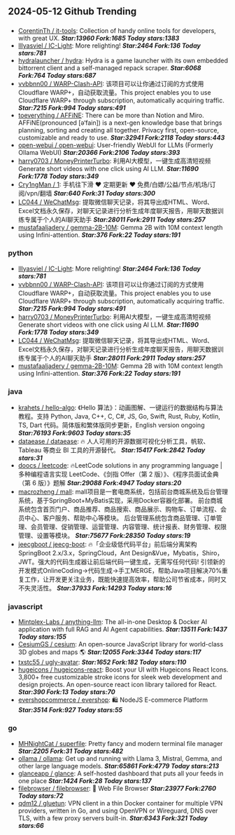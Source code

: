 ## 2024-05-12 Github Trending

### 
* [CorentinTh / it-tools](https://github.com/CorentinTh/it-tools): Collection of handy online tools for developers, with great UX. ***Star:13960 Fork:1685 Today stars:1383***
* [lllyasviel / IC-Light](https://github.com/lllyasviel/IC-Light): More relighting! ***Star:2464 Fork:136 Today stars:781***
* [hydralauncher / hydra](https://github.com/hydralauncher/hydra): Hydra is a game launcher with its own embedded bittorrent client and a self-managed repack scraper. ***Star:6068 Fork:764 Today stars:687***
* [vvbbnn00 / WARP-Clash-API](https://github.com/vvbbnn00/WARP-Clash-API): 该项目可以让你通过订阅的方式使用Cloudflare WARP+，自动获取流量。This project enables you to use Cloudflare WARP+ through subscription, automatically acquiring traffic. ***Star:7215 Fork:994 Today stars:491***
* [toeverything / AFFiNE](https://github.com/toeverything/AFFiNE): There can be more than Notion and Miro. AFFiNE(pronounced [ə‘fain]) is a next-gen knowledge base that brings planning, sorting and creating all together. Privacy first, open-source, customizable and ready to use. ***Star:32941 Fork:2118 Today stars:443***
* [open-webui / open-webui](https://github.com/open-webui/open-webui): User-friendly WebUI for LLMs (Formerly Ollama WebUI) ***Star:20366 Fork:2106 Today stars:393***
* [harry0703 / MoneyPrinterTurbo](https://github.com/harry0703/MoneyPrinterTurbo): 利用AI大模型，一键生成高清短视频 Generate short videos with one click using AI LLM. ***Star:11690 Fork:1778 Today stars:349***
* [Cry1ngMan / 1](https://github.com/Cry1ngMan/1): 手机往下滑 ❤️ 定期更新 ❤️ 免费/白嫖/公益/节点/机场/订阅/vpn/翻墙 ***Star:640 Fork:31 Today stars:300***
* [LC044 / WeChatMsg](https://github.com/LC044/WeChatMsg): 提取微信聊天记录，将其导出成HTML、Word、Excel文档永久保存，对聊天记录进行分析生成年度聊天报告，用聊天数据训练专属于个人的AI聊天助手 ***Star:28011 Fork:2911 Today stars:257***
* [mustafaaljadery / gemma-2B-10M](https://github.com/mustafaaljadery/gemma-2B-10M): Gemma 2B with 10M context length using Infini-attention. ***Star:376 Fork:22 Today stars:191***

### python
* [lllyasviel / IC-Light](https://github.com/lllyasviel/IC-Light): More relighting! ***Star:2464 Fork:136 Today stars:781***
* [vvbbnn00 / WARP-Clash-API](https://github.com/vvbbnn00/WARP-Clash-API): 该项目可以让你通过订阅的方式使用Cloudflare WARP+，自动获取流量。This project enables you to use Cloudflare WARP+ through subscription, automatically acquiring traffic. ***Star:7215 Fork:994 Today stars:491***
* [harry0703 / MoneyPrinterTurbo](https://github.com/harry0703/MoneyPrinterTurbo): 利用AI大模型，一键生成高清短视频 Generate short videos with one click using AI LLM. ***Star:11690 Fork:1778 Today stars:349***
* [LC044 / WeChatMsg](https://github.com/LC044/WeChatMsg): 提取微信聊天记录，将其导出成HTML、Word、Excel文档永久保存，对聊天记录进行分析生成年度聊天报告，用聊天数据训练专属于个人的AI聊天助手 ***Star:28011 Fork:2911 Today stars:257***
* [mustafaaljadery / gemma-2B-10M](https://github.com/mustafaaljadery/gemma-2B-10M): Gemma 2B with 10M context length using Infini-attention. ***Star:376 Fork:22 Today stars:191***

### java
* [krahets / hello-algo](https://github.com/krahets/hello-algo): 《Hello 算法》：动画图解、一键运行的数据结构与算法教程。支持 Python, Java, C++, C, C#, JS, Go, Swift, Rust, Ruby, Kotlin, TS, Dart 代码。简体版和繁体版同步更新，English version ongoing ***Star:76193 Fork:9603 Today stars:35***
* [dataease / dataease](https://github.com/dataease/dataease): 🔥 人人可用的开源数据可视化分析工具，帆软、Tableau 等商业 BI 工具的开源替代。 ***Star:15417 Fork:2842 Today stars:31***
* [doocs / leetcode](https://github.com/doocs/leetcode): 🔥LeetCode solutions in any programming language | 多种编程语言实现 LeetCode、《剑指 Offer（第 2 版）》、《程序员面试金典（第 6 版）》题解 ***Star:29088 Fork:4947 Today stars:20***
* [macrozheng / mall](https://github.com/macrozheng/mall): mall项目是一套电商系统，包括前台商城系统及后台管理系统，基于SpringBoot+MyBatis实现，采用Docker容器化部署。 前台商城系统包含首页门户、商品推荐、商品搜索、商品展示、购物车、订单流程、会员中心、客户服务、帮助中心等模块。 后台管理系统包含商品管理、订单管理、会员管理、促销管理、运营管理、内容管理、统计报表、财务管理、权限管理、设置等模块。 ***Star:75677 Fork:28350 Today stars:19***
* [jeecgboot / jeecg-boot](https://github.com/jeecgboot/jeecg-boot): 🔥「企业级低代码平台」前后端分离架构SpringBoot 2.x/3.x，SpringCloud，Ant Design&Vue，Mybatis，Shiro，JWT。强大的代码生成器让前后端代码一键生成，无需写任何代码! 引领新的开发模式OnlineCoding->代码生成->手工MERGE，帮助Java项目解决70%重复工作，让开发更关注业务，既能快速提高效率，帮助公司节省成本，同时又不失灵活性。 ***Star:37933 Fork:14293 Today stars:16***

### javascript
* [Mintplex-Labs / anything-llm](https://github.com/Mintplex-Labs/anything-llm): The all-in-one Desktop & Docker AI application with full RAG and AI Agent capabilities. ***Star:13511 Fork:1437 Today stars:155***
* [CesiumGS / cesium](https://github.com/CesiumGS/cesium): An open-source JavaScript library for world-class 3D globes and maps 🌎 ***Star:12055 Fork:3344 Today stars:117***
* [txstc55 / ugly-avatar](https://github.com/txstc55/ugly-avatar):  ***Star:1652 Fork:182 Today stars:110***
* [hugeicons / hugeicons-react](https://github.com/hugeicons/hugeicons-react): Boost your UI with Hugeicons React Icons. 3,800+ free customizable stroke icons for sleek web development and design projects. An open-source react icon library tailored for React. ***Star:390 Fork:13 Today stars:70***
* [evershopcommerce / evershop](https://github.com/evershopcommerce/evershop): 🛍️ NodeJS E-commerce Platform ***Star:3514 Fork:927 Today stars:55***

### go
* [MHNightCat / superfile](https://github.com/MHNightCat/superfile): Pretty fancy and modern terminal file manager ***Star:2205 Fork:31 Today stars:482***
* [ollama / ollama](https://github.com/ollama/ollama): Get up and running with Llama 3, Mistral, Gemma, and other large language models. ***Star:65861 Fork:4779 Today stars:213***
* [glanceapp / glance](https://github.com/glanceapp/glance): A self-hosted dashboard that puts all your feeds in one place ***Star:1424 Fork:28 Today stars:137***
* [filebrowser / filebrowser](https://github.com/filebrowser/filebrowser): 📂 Web File Browser ***Star:23977 Fork:2760 Today stars:72***
* [qdm12 / gluetun](https://github.com/qdm12/gluetun): VPN client in a thin Docker container for multiple VPN providers, written in Go, and using OpenVPN or Wireguard, DNS over TLS, with a few proxy servers built-in. ***Star:6343 Fork:321 Today stars:66***
